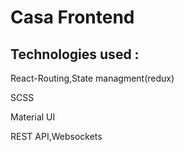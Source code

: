 # Casa Frontend

## Technologies used :

React-Routing,State managment(redux)

SCSS

Material UI

REST API,Websockets



